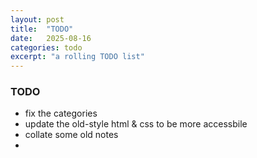```yaml
---
layout: post
title:  "TODO"
date:   2025-08-16
categories: todo
excerpt: "a rolling TODO list"
---
```


### TODO

- fix the categories
- update the old-style html & css to be more accessbile
- collate some old notes
- 
